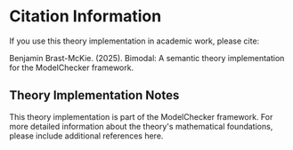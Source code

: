 # Citation Information

If you use this theory implementation in academic work, please cite:

Benjamin Brast-McKie. (2025). Bimodal: A semantic theory implementation for the
ModelChecker framework.

## Theory Implementation Notes

This theory implementation is part of the ModelChecker framework.
For more detailed information about the theory's mathematical foundations,
please include additional references here.
